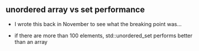 ## unordered array vs set performance 

+ I wrote this back in November to see what the breaking point was... 

+ if there are more than 100 elements, std::unordered_set performs better than an array 
